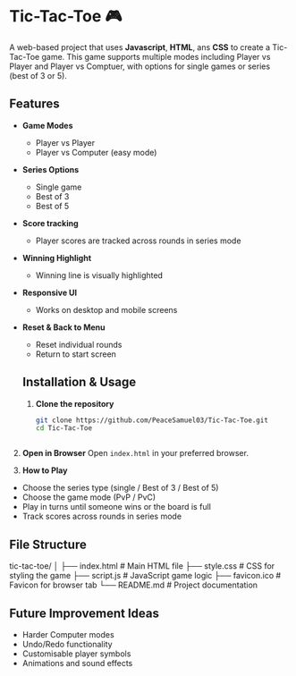 # Tic-Tac-Toe 🎮
A web-based project that uses **Javascript**, **HTML**, ans **CSS** to create a Tic-Tac-Toe game. This game supports multiple modes including Player vs Player and Player vs Comptuer, with options for single games or series (best of 3 or 5).

## Features

- **Game Modes**
  - Player vs Player
  - Player vs Computer (easy mode)
- **Series Options**
  - Single game
  - Best of 3
  - Best of 5
- **Score tracking**
  - Player scores are tracked across rounds in series mode
- **Winning Highlight**
  - Winning line is visually highlighted
- **Responsive UI**
  - Works on desktop and mobile screens
- **Reset & Back to Menu**
  - Reset individual rounds
  - Return to start screen
 
  ## Installation & Usage
  1. **Clone the repository**
     ```bash
     git clone https://github.com/PeaceSamuel03/Tic-Tac-Toe.git
     cd Tic-Tac-Toe
    ```
2. **Open in Browser**
Open `index.html` in your preferred browser.

3. **How to Play**
  - Choose the series type (single / Best of 3 / Best of 5)
  - Choose the game mode (PvP / PvC)
  - Play in turns until someone wins or the board is full
  - Track scores across rounds in series mode

## File Structure
tic-tac-toe/
│
├── index.html # Main HTML file
├── style.css # CSS for styling the game
├── script.js # JavaScript game logic
├── favicon.ico # Favicon for browser tab
└── README.md # Project documentation

## Future Improvement Ideas
- Harder Computer modes
- Undo/Redo functionality
- Customisable player symbols
- Animations and sound effects

